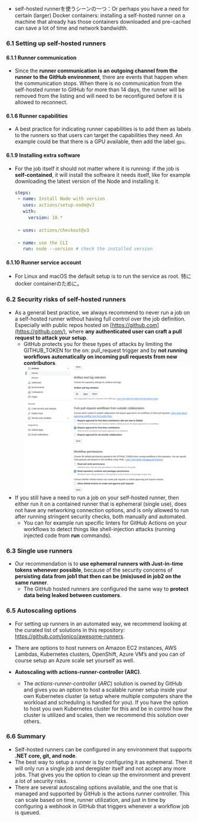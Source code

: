 - self-hosted runnerを使うシーンの一つ：Or perhaps you have a need for certain (larger) Docker containers: installing a self-hosted runner on a machine that already has those containers downloaded and pre-cached can save a lot of time and network bandwidth.

### 6.1 Setting up self-hosted runners

#### 6.1.1 Runner communication

- Since the **runner communication is an outgoing channel from the runner to the GitHub environment**, there are events that happen when the communication stops. When there is no communication from the self-hosted runner to GitHub for more than 14 days, the runner will be removed from the listing and will need to be reconfigured before it is allowed to reconnect. 

#### 6.1.6 Runner capabilities

- A best practice for indicating runner capabilities is to add them as labels to the runners so that users can target the capabilities they need. An example could be that there is a GPU available, then add the label `gpu`. 

#### 6.1.9 Installing extra software

- For the job itself it should not matter where it is running: if the job is **self-contained**, it will install the software it needs itself, like for example downloading the latest version of the Node and installing it.

  ```yaml
  steps:
   - name: Install Node with version
     uses: actions/setup-node@v3
     with:
       version: 18.*
   
   - uses: actions/checkout@v3
   
   - name: use the CLI
     run: node --version # check the installed version
  ```

#### 6.1.10 Runner service account

- For Linux and macOS the default setup is to run the service as root. 特にdocker containerのために。

### 6.2 Security risks of self-hosted runners

- As a general best practice, we always recommend to never run a job on a self-hosted runner without having full control over the job definition. Especially with public repos hosted on [https://github.com](https://github.com/), where **any authenticated user can craft a pull request to attack your setup**.
  - GitHub protects you for these types of attacks by limiting the GITHUB_TOKEN for the on: pull_request trigger and by **not running workflows automatically on incoming pull requests from new contributors**. ![](img/Screenshot_from_2024-05-05_00-43-00.png)
- If you still have a need to run a job on your self-hosted runner, then either run it on a contained runner that is ephemeral (single use), does not have any networking connection options, and is only allowed to run after running stringent security checks, both manually and automated. 
  - You can for example run specific linters for GitHub Actions on your workflows to detect things like shell-injection attacks (running injected code from **run** commands). 

### 6.3 Single use runners

- Our recommendation is to **use ephemeral runners with Just-in-time tokens whenever possible**, because of the security concerns of **persisting data from job1 that then can be (mis)used in job2 on the same runner**. 
  - The GitHub hosted runners are configured the same way to **protect data being leaked between customers**. 

### 6.5 Autoscaling options

- For setting up runners in an automated way, we recommend looking at the curated list of solutions in this repository: https://github.com/jonico/awesome-runners.
- There are options to host runners on Amazon EC2 instances, AWS Lambdas, Kubernetes clusters, OpenShift, Azure VM’s and you can of course setup an Azure scale set yourself as well. 

- **Autoscaling with actions-runner-controller (ARC)**.
  - The *actions-runner-controller* (*ARC*) solution is owned by GitHub and gives you an option to host a scalable runner setup inside your own Kubernetes cluster (a setup where multiple computers share the workload and scheduling is handled for you). If you have the option to host you own Kubernetes cluster for this and be in control how the cluster is utilized and scales, then we recommend this solution over others. 

### 6.6 Summary

- Self-hosted runners can be configured in any environment that supports **.NET core, git, and node**.
- The best way to setup a runner is by configuring it as ephemeral. Then it will only run a single job and deregister itself and not accept any more jobs. That gives you the option to clean up the environment and prevent a lot of security risks.
- There are several autoscaling options available, and the one that is managed and supported by GitHub is the actions runner controller. This can scale based on time, runner utilization, and just in time by configuring a webhook in GitHub that triggers whenever a workflow job is queued.
